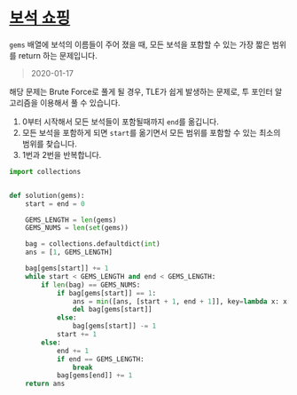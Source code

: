 # [보석 쇼핑](https://programmers.co.kr/learn/courses/30/lessons/67258)

`gems` 배열에 보석의 이름들이 주어 졌을 때, 모든 보석을 포함할 수 있는 가장 짧은 범위를 return 하는 문제입니다.

> 2020-01-17

해당 문제는 Brute Force로 풀게 될 경우, TLE가 쉽게 발생하는 문제로, 투 포인터 알고리즘을 이용해서 풀 수 있습니다.
1. 0부터 시작해서 모든 보석들이 포함될때까지 `end`를 옮깁니다.
2. 모든 보석을 포함하게 되면 `start`를 옮기면서 모든 범위를 포함할 수 있는 최소의 범위를 찾습니다.
3. 1번과 2번을 반복합니다.

```python
import collections


def solution(gems):
    start = end = 0

    GEMS_LENGTH = len(gems)
    GEMS_NUMS = len(set(gems))

    bag = collections.defaultdict(int)
    ans = [1, GEMS_LENGTH]

    bag[gems[start]] += 1
    while start < GEMS_LENGTH and end < GEMS_LENGTH:
        if len(bag) == GEMS_NUMS:
            if bag[gems[start]] == 1:
                ans = min([ans, [start + 1, end + 1]], key=lambda x: x[1] - x[0])
                del bag[gems[start]]
            else:
                bag[gems[start]] -= 1
            start += 1
        else:
            end += 1
            if end == GEMS_LENGTH:
                break
            bag[gems[end]] += 1
    return ans
```